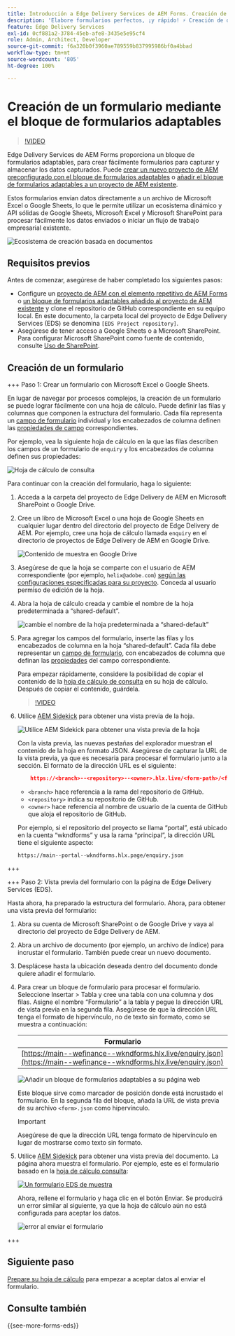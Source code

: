 ```yaml
---
title: Introducción a Edge Delivery Services de AEM Forms. Creación de un formulario.
description: 'Elabore formularios perfectos, ¡y rápido! ⚡ Creación de documentos en Edge Delivery Services de AEM Forms: velocidad increíble, formularios compatibles con SEO y motores de búsqueda para usuarios más satisfechos.'
feature: Edge Delivery Services
exl-id: 0cf881a2-3784-45eb-afe8-3435e5e95cf4
role: Admin, Architect, Developer
source-git-commit: f6a320b0f3960ae789559b837995986bf0a4bbad
workflow-type: tm+mt
source-wordcount: '805'
ht-degree: 100%

---
```


# Creación de un formulario mediante el bloque de formularios adaptables

>[!VIDEO](https://video.tv.adobe.com/v/3427881?quality=12&learn=on)

Edge Delivery Services de AEM Forms proporciona un bloque de formularios adaptables, para crear fácilmente formularios para capturar y almacenar los datos capturados. Puede [crear un nuevo proyecto de AEM preconfigurado con el bloque de formularios adaptables](/help/edge/docs/forms/tutorial.md#create-a-new-aem-project-pre-configured-with-adaptive-forms-block) o [añadir el bloque de formularios adaptables a un proyecto de AEM existente](/help/edge/docs/forms/tutorial.md#add-adaptive-forms-block-to-your-existing-aem-project).

Estos formularios envían datos directamente a un archivo de Microsoft Excel o Google Sheets, lo que le permite utilizar un ecosistema dinámico y API sólidas de Google Sheets, Microsoft Excel y Microsoft SharePoint para procesar fácilmente los datos enviados o iniciar un flujo de trabajo empresarial existente.

![Ecosistema de creación basada en documentos](/help/edge/assets/document-based-authoring-workflow-create-form.png)


## Requisitos previos

Antes de comenzar, asegúrese de haber completado los siguientes pasos:

* Configure un [proyecto de AEM con el elemento repetitivo de AEM Forms](/help/edge/docs/forms/tutorial.md#create-a-new-aem-project-pre-configured-with-adaptive-forms-block) o [un bloque de formularios adaptables añadido al proyecto de AEM existente](/help/edge/docs/forms/tutorial.md#add-adaptive-forms-block-to-your-existing-aem-project) y clone el repositorio de GitHub correspondiente en su equipo local.
En este documento, la carpeta local del proyecto de Edge Delivery Services (EDS) se denomina `[EDS Project repository]`.
* Asegúrese de tener acceso a Google Sheets o a Microsoft SharePoint. Para configurar Microsoft SharePoint como fuente de contenido, consulte [Uso de SharePoint](https://www.aem.live/docs/setup-customer-sharepoint).



## Creación de un formulario

<!-- 

+++ Step 1: Add the Adaptive Forms Block to your Edge Delivery Services (EDS) project.

The Adaptive  empowers users to create forms for an Edge Delivery Service Site. However, this block isn't included in the default AEM boilerplate (used to create an Edge Delivery Services project). To seamlessly integrate the Adaptive Forms Block into your Edge Delivery Services project:

1. **Clone the Adaptive Forms Block repository**: Clone the [Adaptive Forms Block repository](https://github.com/adobe-rnd/form-block) on your local machine. It contains the code to render the form on an EDS webpage. In this document, the local folder of your Forms Block repository is referred as `[Adaptive Forms Block repository]`.
1. **Locate the Adaptive Forms Block Repository:** Access the [Adaptive Forms Block repository]/blocks/src folder and copy its content. 

1. on your local machine and copy the `form` folder. 
1. **Paste the Adaptive Forms Block's code into your EDS Project:**
Navigate to the [EDS Project repository]/blocks/ folder on your local machine and create a 'form' folder. Paste the `[Adaptive Forms Block repository]/blocks/src content`, copied in perevious step to the `[EDS Project repository]/blocks/form` folder.
1. **Commit Changes to GitHub:** Check in the `[EDS Project repository]/blocks/form` folder and its underlying files to your Edge Delivery Services project on GitHub.

After completing these steps, the Adaptive Forms Block is successfully added to your Edge Delivery Services (EDS) project repository on GitHub. You can now create and add forms to a EDS Sites page.
 

**Troubleshooting GitHub build issues**

Ensure a smooth GitHub build process by addressing potential issues:

* **Resolve Module Path Error:**
    If you encounter the error "Unable to resolve path to module "'../../scripts/lib-franklin.js'", navigate to the [EDS Project]/blocks/forms/form.js file. Update the import statement by replacing the lib-franklin.js file with the aem.js file.

* **Handle Linting Errors:**
    Should you come across any linting errors, you can bypass them. Open the [EDS Project]/package.json file and modify the "lint" script from "lint": "npm run lint:js && npm run lint:css" to "lint": "echo 'skipping linting for now'". Save the file and commit the changes to your GitHub project.

+++

-->

+++ Paso 1: Crear un formulario con Microsoft Excel o Google Sheets.

En lugar de navegar por procesos complejos, la creación de un formulario se puede lograr fácilmente con una hoja de cálculo. Puede definir las filas y columnas que componen la estructura del formulario. Cada fila representa un [campo de formulario](/help/edge/docs/forms/form-components.md#available-components) individual y los encabezados de columna definen las [propiedades de campo](/help/edge/docs/forms/form-components.md#components-properties) correspondientes.

Por ejemplo, vea la siguiente hoja de cálculo en la que las filas describen los campos de un formulario de `enquiry` y los encabezados de columna definen sus propiedades:

![Hoja de cálculo de consulta](/help/edge/assets/enquiry-form-spreadsheet.png)

Para continuar con la creación del formulario, haga lo siguiente:

1. Acceda a la carpeta del proyecto de Edge Delivery de AEM en Microsoft SharePoint o Google Drive.

1. Cree un libro de Microsoft Excel o una hoja de Google Sheets en cualquier lugar dentro del directorio del proyecto de Edge Delivery de AEM. Por ejemplo, cree una hoja de cálculo llamada `enquiry` en el directorio de proyectos de Edge Delivery de AEM en Google Drive.

   ![Contenido de muestra en Google Drive](/help/edge/assets/upload-sample-files-to-your-content-folder.png)

1. Asegúrese de que la hoja se comparte con el usuario de AEM correspondiente (por ejemplo, `helix@adobe.com`) [según las configuraciones especificadas para su proyecto](https://www.aem.live/docs/setup-customer-sharepoint). Conceda al usuario permiso de edición de la hoja.

1. Abra la hoja de cálculo creada y cambie el nombre de la hoja predeterminada a “shared-default”.

   ![cambie el nombre de la hoja predeterminada a “shared-default”](/help/edge/assets/rename-sheet-to-shared-default.png)

1. Para agregar los campos del formulario, inserte las filas y los encabezados de columna en la hoja “shared-default”. Cada fila debe representar un [campo de formulario](/help/edge/docs/forms/form-components.md#available-components), con encabezados de columna que definan las [propiedades](/help/edge/docs/forms/form-components.md#components-properties) del campo correspondiente.


   Para empezar rápidamente, considere la posibilidad de copiar el contenido de la [hoja de cálculo de consulta](https://docs.google.com/spreadsheets/d/196lukD028RDK_evBelkOonPxC7w0l_IiJ-Yx3DvMfNk/edit#gid=0) en su hoja de cálculo. Después de copiar el contenido, guárdela.

   >[!VIDEO](https://video.tv.adobe.com/v/3427468?quality=12&learn=on)


1. Utilice [AEM Sidekick](https://www.aem.live/developer/tutorial#preview-and-publish-your-content) para obtener una vista previa de la hoja.

   ![Utilice AEM Sidekick para obtener una vista previa de la hoja](/help/edge/assets/preview-form.png)

   Con la vista previa, las nuevas pestañas del explorador muestran el contenido de la hoja en formato JSON. Asegúrese de capturar la URL de la vista previa, ya que es necesaria para procesar el formulario junto a la sección. El formato de la dirección URL es el siguiente:


   ```JSON
       https://<branch>--<repository>--<owner>.hlx.live/<form-path>/<form-file-name>.json
   ```

   * `<branch>` hace referencia a la rama del repositorio de GitHub.
   * `<repository>` indica su repositorio de GitHub.
   * `<owner>` hace referencia al nombre de usuario de la cuenta de GitHub que aloja el repositorio de GitHub.

   Por ejemplo, si el repositorio del proyecto se llama “portal”, está ubicado en la cuenta “wkndforms” y usa la rama “principal”, la dirección URL tiene el siguiente aspecto:

   `https://main--portal--wkndforms.hlx.page/enquiry.json`


+++

+++ Paso 2: Vista previa del formulario con la página de Edge Delivery Services (EDS).


Hasta ahora, ha preparado la estructura del formulario. Ahora, para obtener una vista previa del formulario:

1. Abra su cuenta de Microsoft SharePoint o de Google Drive y vaya al directorio del proyecto de Edge Delivery de AEM.



1. Abra un archivo de documento (por ejemplo, un archivo de índice) para incrustar el formulario. También puede crear un nuevo documento.

1. Desplácese hasta la ubicación deseada dentro del documento donde quiere añadir el formulario.

1. Para crear un bloque de formulario para procesar el formulario. Seleccione Insertar > Tabla y cree una tabla con una columna y dos filas. Asigne el nombre “Formulario” a la tabla y pegue la dirección URL de vista previa en la segunda fila. Asegúrese de que la dirección URL tenga el formato de hipervínculo, no de texto sin formato, como se muestra a continuación:

   | Formulario |
   |---|
   | [https://main--wefinance--wkndforms.hlx.live/enquiry.json](https://main--wefinance--wkndforms.hlx.live/enquiry.json) |


   ![Añadir un bloque de formularios adaptables a su página web](/help/edge/assets/add-adaptive-forms-block.png)

   Este bloque sirve como marcador de posición donde está incrustado el formulario. En la segunda fila del bloque, añada la URL de vista previa de su archivo `<form>.json` como hipervínculo.

   >[!IMPORTANT]
   >
   >
   > Asegúrese de que la dirección URL tenga formato de hipervínculo en lugar de mostrarse como texto sin formato.


1. Utilice [AEM Sidekick](https://www.aem.live/developer/tutorial#preview-and-publish-your-content) para obtener una vista previa del documento. La página ahora muestra el formulario. Por ejemplo, este es el formulario basado en la [hoja de cálculo consulta](https://docs.google.com/spreadsheets/d/196lukD028RDK_evBelkOonPxC7w0l_IiJ-Yx3DvMfNk/edit#gid=0):


   [![Un formulario EDS de muestra](/help/edge/assets/eds-form.png)](https://main--portal--wkndforms.hlx.live/)

   Ahora, rellene el formulario y haga clic en el botón Enviar. Se producirá un error similar al siguiente, ya que la hoja de cálculo aún no está configurada para aceptar los datos.

   ![error al enviar el formulario](/help/edge/assets/form-error.png)

+++


## Siguiente paso

[Prepare su hoja de cálculo](/help/edge/docs/forms/submit-forms.md) para empezar a aceptar datos al enviar el formulario.


## Consulte también

{{see-more-forms-eds}}
